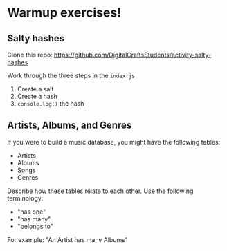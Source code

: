 
# Warmup exercises!

## Salty hashes

Clone this repo: https://github.com/DigitalCraftsStudents/activity-salty-hashes

Work through the three steps in the `index.js`

1. Create a salt
2. Create a hash
3. `console.log()` the hash

## Artists, Albums, and Genres

If you were to build a music database, you might have the following tables:

- Artists
- Albums
- Songs
- Genres

Describe how these tables relate to each other. Use the following terminology:

- "has one"
- "has many"
- "belongs to"

For example: "An Artist has many Albums" 
